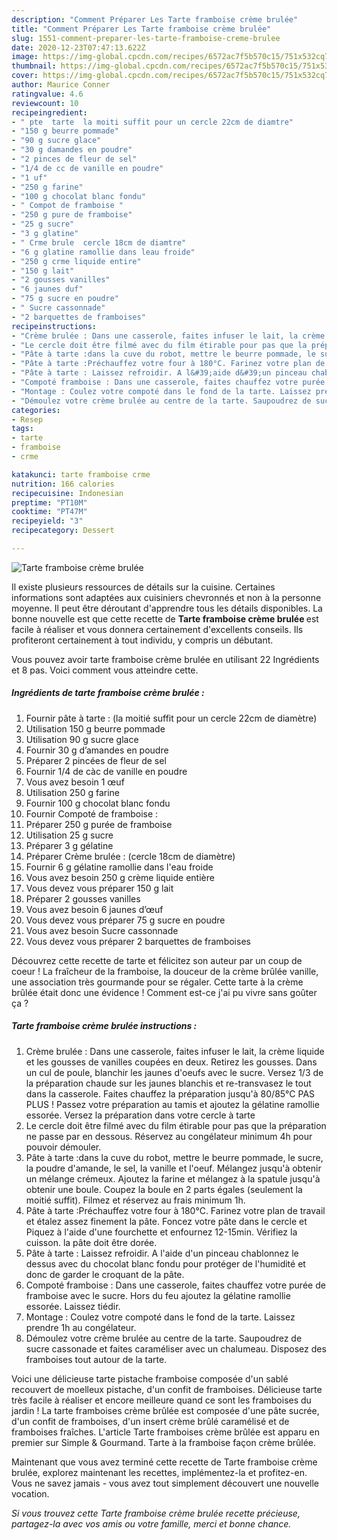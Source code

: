 ```yaml
---
description: "Comment Préparer Les Tarte framboise crème brulée"
title: "Comment Préparer Les Tarte framboise crème brulée"
slug: 1551-comment-preparer-les-tarte-framboise-creme-brulee
date: 2020-12-23T07:47:13.622Z
image: https://img-global.cpcdn.com/recipes/6572ac7f5b570c15/751x532cq70/tarte-framboise-creme-brulee-photo-principale-de-la-recette.jpg
thumbnail: https://img-global.cpcdn.com/recipes/6572ac7f5b570c15/751x532cq70/tarte-framboise-creme-brulee-photo-principale-de-la-recette.jpg
cover: https://img-global.cpcdn.com/recipes/6572ac7f5b570c15/751x532cq70/tarte-framboise-creme-brulee-photo-principale-de-la-recette.jpg
author: Maurice Conner
ratingvalue: 4.6
reviewcount: 10
recipeingredient:
- " pte  tarte  la moiti suffit pour un cercle 22cm de diamtre"
- "150 g beurre pommade"
- "90 g sucre glace"
- "30 g damandes en poudre"
- "2 pinces de fleur de sel"
- "1/4 de cc de vanille en poudre"
- "1 uf"
- "250 g farine"
- "100 g chocolat blanc fondu"
- " Compot de framboise "
- "250 g pure de framboise"
- "25 g sucre"
- "3 g glatine"
- " Crme brule  cercle 18cm de diamtre"
- "6 g glatine ramollie dans leau froide"
- "250 g crme liquide entire"
- "150 g lait"
- "2 gousses vanilles"
- "6 jaunes duf"
- "75 g sucre en poudre"
- " Sucre cassonnade"
- "2 barquettes de framboises"
recipeinstructions:
- "Crème brulée : Dans une casserole, faites infuser le lait, la crème liquide et les gousses de vanilles coupées en deux. Retirez les gousses. Dans un cul de poule, blanchir les jaunes d&#39;oeufs avec le sucre. Versez 1/3 de la préparation chaude sur les jaunes blanchis et re-transvasez le tout dans la casserole. Faites chauffez la préparation jusqu&#39;à 80/85°C PAS PLUS ! Passez votre préparation au tamis et ajoutez la gélatine ramollie essorée. Versez la préparation dans votre cercle à tarte"
- "Le cercle doit être filmé avec du film étirable pour pas que la préparation ne passe par en dessous. Réservez au congélateur minimum 4h pour pouvoir démouler."
- "Pâte à tarte :dans la cuve du robot, mettre le beurre pommade, le sucre, la poudre d&#39;amande, le sel, la vanille et l&#39;oeuf. Mélangez jusqu&#39;à obtenir un mélange crémeux. Ajoutez la farine et mélangez à la spatule jusqu&#39;à obtenir une boule. Coupez la boule en 2 parts égales (seulement la moitié suffit). Filmez et réservez au frais minimum 1h."
- "Pâte à tarte :Préchauffez votre four à 180°C. Farinez votre plan de travail et étalez assez finement la pâte. Foncez votre pâte dans le cercle et Piquez à l&#39;aide d&#39;une fourchette et enfournez 12-15min. Vérifiez la cuisson. la pâte doit être dorée."
- "Pâte à tarte : Laissez refroidir. A l&#39;aide d&#39;un pinceau chablonnez le dessus avec du chocolat blanc fondu pour protéger de l&#39;humidité et donc de garder le croquant de la pâte."
- "Compoté framboise : Dans une casserole, faites chauffez votre purée de framboise avec le sucre. Hors du feu ajoutez la gélatine ramollie essorée. Laissez tiédir."
- "Montage : Coulez votre compoté dans le fond de la tarte. Laissez prendre 1h au congélateur."
- "Démoulez votre crème brulée au centre de la tarte. Saupoudrez de sucre cassonade et faites caraméliser avec un chalumeau. Disposez des framboises tout autour de la tarte."
categories:
- Resep
tags:
- tarte
- framboise
- crme

katakunci: tarte framboise crme 
nutrition: 166 calories
recipecuisine: Indonesian
preptime: "PT10M"
cooktime: "PT47M"
recipeyield: "3"
recipecategory: Dessert

---
```



![Tarte framboise crème brulée](https://img-global.cpcdn.com/recipes/6572ac7f5b570c15/751x532cq70/tarte-framboise-creme-brulee-photo-principale-de-la-recette.jpg)

Il existe plusieurs ressources de détails sur la cuisine. Certaines informations sont adaptées aux cuisiniers chevronnés et non à la personne moyenne. Il peut être déroutant d'apprendre tous les détails disponibles. La bonne nouvelle est que cette recette de <strong> Tarte framboise crème brulée </strong> est facile à réaliser et vous donnera certainement d'excellents conseils. Ils profiteront certainement à tout individu, y compris un débutant.

<!--inarticleads1-->

Vous pouvez avoir tarte framboise crème brulée en utilisant 22 Ingrédients et 8 pas. Voici comment vous atteindre cette.

##### Ingrédients de tarte framboise crème brulée :

1. Fournir  pâte à tarte : (la moitié suffit pour un cercle 22cm de diamètre)
1. Utilisation 150 g beurre pommade
1. Utilisation 90 g sucre glace
1. Fournir 30 g d’amandes en poudre
1. Préparer 2 pincées de fleur de sel
1. Fournir 1/4 de càc de vanille en poudre
1. Vous avez besoin 1 œuf
1. Utilisation 250 g farine
1. Fournir 100 g chocolat blanc fondu
1. Fournir  Compoté de framboise :
1. Préparer 250 g purée de framboise
1. Utilisation 25 g sucre
1. Préparer 3 g gélatine
1. Préparer  Crème brulée : (cercle 18cm de diamètre)
1. Fournir 6 g gélatine ramollie dans l&#39;eau froide
1. Vous avez besoin 250 g crème liquide entière
1. Vous devez vous préparer 150 g lait
1. Préparer 2 gousses vanilles
1. Vous avez besoin 6 jaunes d’œuf
1. Vous devez vous préparer 75 g sucre en poudre
1. Vous avez besoin  Sucre cassonnade
1. Vous devez vous préparer 2 barquettes de framboises


Découvrez cette recette de tarte et félicitez son auteur par un coup de coeur ! La fraîcheur de la framboise, la douceur de la crème brûlée vanille, une association très gourmande pour se régaler. Cette tarte à la crème brûlée était donc une évidence ! Comment est-ce j&#39;ai pu vivre sans goûter ça ? 

<!--inarticleads2-->

##### Tarte framboise crème brulée instructions :

1. Crème brulée : Dans une casserole, faites infuser le lait, la crème liquide et les gousses de vanilles coupées en deux. Retirez les gousses. Dans un cul de poule, blanchir les jaunes d&#39;oeufs avec le sucre. Versez 1/3 de la préparation chaude sur les jaunes blanchis et re-transvasez le tout dans la casserole. Faites chauffez la préparation jusqu&#39;à 80/85°C PAS PLUS ! Passez votre préparation au tamis et ajoutez la gélatine ramollie essorée. Versez la préparation dans votre cercle à tarte
1. Le cercle doit être filmé avec du film étirable pour pas que la préparation ne passe par en dessous. Réservez au congélateur minimum 4h pour pouvoir démouler.
1. Pâte à tarte :dans la cuve du robot, mettre le beurre pommade, le sucre, la poudre d&#39;amande, le sel, la vanille et l&#39;oeuf. Mélangez jusqu&#39;à obtenir un mélange crémeux. Ajoutez la farine et mélangez à la spatule jusqu&#39;à obtenir une boule. Coupez la boule en 2 parts égales (seulement la moitié suffit). Filmez et réservez au frais minimum 1h.
1. Pâte à tarte :Préchauffez votre four à 180°C. Farinez votre plan de travail et étalez assez finement la pâte. Foncez votre pâte dans le cercle et Piquez à l&#39;aide d&#39;une fourchette et enfournez 12-15min. Vérifiez la cuisson. la pâte doit être dorée.
1. Pâte à tarte : Laissez refroidir. A l&#39;aide d&#39;un pinceau chablonnez le dessus avec du chocolat blanc fondu pour protéger de l&#39;humidité et donc de garder le croquant de la pâte.
1. Compoté framboise : Dans une casserole, faites chauffez votre purée de framboise avec le sucre. Hors du feu ajoutez la gélatine ramollie essorée. Laissez tiédir.
1. Montage : Coulez votre compoté dans le fond de la tarte. Laissez prendre 1h au congélateur.
1. Démoulez votre crème brulée au centre de la tarte. Saupoudrez de sucre cassonade et faites caraméliser avec un chalumeau. Disposez des framboises tout autour de la tarte.


Voici une délicieuse tarte pistache framboise composée d&#39;un sablé recouvert de moelleux pistache, d&#39;un confit de framboises. Délicieuse tarte très facile à réaliser et encore meilleure quand ce sont les framboises du jardin ! La tarte framboises crème brûlée est composée d&#39;une pâte sucrée, d&#39;un confit de framboises, d&#39;un insert crème brûlé caramélisé et de framboises fraîches. L&#39;article Tarte framboises crème brûlée est apparu en premier sur Simple &amp; Gourmand. Tarte à la framboise façon crème brûlée. 

<!--inarticleads1-->

<p>
Maintenant que vous avez terminé cette recette de Tarte framboise crème brulée, explorez maintenant les recettes, implémentez-la et profitez-en. Vous ne savez jamais - vous avez tout simplement découvert une nouvelle vocation.
</p>

<p>
<i>Si vous trouvez cette Tarte framboise crème brulée recette précieuse, partagez-la avec vos amis ou votre famille, merci et bonne chance.</i>
</p>
